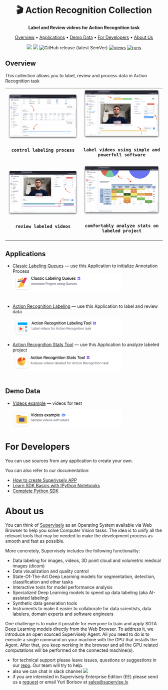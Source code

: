<div align="center" markdown>
  
<h1 align="center" style="border-bottom: 0"> 🎬 Action Recognition Collection </h1>

  <p align="center"><b>Label and Review videos for Action Recognition task</b></p>

  
<p align="center">
  <a href="#Overview">Overview</a> •
  <a href="#Applications">Applications</a> •
  <a href="#Demo-Data">Demo Data</a> •
  <a href="#For-Developers">For Developers</a> •
  <a href="#About-Us">About Us</a>
</p>

[![](https://img.shields.io/badge/supervisely-ecosystem-brightgreen)](https://ecosystem.supervise.ly/apps/supervisely-ecosystem/collection-action-recognition)
[![](https://img.shields.io/badge/slack-chat-green.svg?logo=slack)](https://supervise.ly/slack)
![GitHub release (latest SemVer)](https://img.shields.io/github/v/release/supervisely-ecosystem/collection-action-recognition)
[![views](https://app.supervise.ly/img/badges/views/supervisely-ecosystem/collection-action-recognition.png)](https://supervise.ly)
[![runs](https://app.supervise.ly/img/badges/runs/supervisely-ecosystem/collection-action-recognition.png)](https://supervise.ly)


  
</div>

## Overview

This collection allows you to label, review and process data in Action Recognition task   

<table>
    <tr style="width: 100%">
        <td >
          <img src="media/overview1.png" style=""/>
            <h4 align="center" style="font-family:'Lucida Console', monospace; padding-top: 3px; padding-bottom: 0">control labeling process</h4>
        </td>
        <td>
          <img src="media/overview2.png" style=""/>
            <h4 align="center" style="font-family:'Lucida Console', monospace; padding-top: 3px; padding-bottom: 0">label videos using simple and powerfull software</h4> 
        </td>
    </tr>
    <tr>
        <td>
          <img src="media/overview3.png" style=""/>
            <h4 align="center" style="font-family:'Lucida Console', monospace; padding-top: 3px">review labeled videos</h4> 
        </td>
        <td>
          <img src="media/overview4.png" style=""/>
            <h4 align="center" style="font-family:'Lucida Console', monospace; padding-top: 3px">comfortably analyze stats on labeled project</h4> 
        </td>
    </tr>
    
</table>


## Applications


- [Classic Labeling Queues](https://ecosystem.supervise.ly/apps/labeling-queues) — use this Application to initialize Annotation Process   
  <img data-key="sly-module-link" data-module-slug="supervisely-ecosystem/labeling-queues" src="media/classicq.png" width="350px" style='padding-bottom: 20px'/>
  
- [Action Recognition Labeling](https://ecosystem.supervise.ly/apps/action-recognition-labeling) — use this Application to label and review data  

    <img data-key="sly-module-link" data-module-slug="supervisely-ecosystem/action-recognition-labeling" src="media/arlt.png" width="350px"/>

- [Action Recognition Stats Tool](https://ecosystem.supervise.ly/apps/action-recognition-stats) — use this Application to analyze labeled project  
  <img data-key="sly-module-link" data-module-slug="supervisely-ecosystem/action-recognition-stats" src="media/arst.png" width="350px" style='padding-bottom: 20px'/>
    
## Demo Data
 
- [Videos example](https://ecosystem.supervise.ly/projects/videos-example) — videos for test

    <img data-key="sly-module-link" data-module-slug="supervisely-ecosystem/videos-example" src="media/vex.png" width="350px"/>


# For Developers

You can use sources from any application to create your own.

You can also refer to our documentation:

- [How to create Superivsely APP](https://github.com/supervisely-ecosystem/how-to-create-app)
- [Learn SDK Basics with IPython Notebooks](https://sdk.docs.supervise.ly/rst_templates/notebooks/notebooks.html)
- [Complete Python SDK](https://sdk.docs.supervise.ly/sdk_packages.html)

# About us

You can think of [Supervisely](https://supervise.ly/) as an Operating System available via Web Browser to help you solve
Computer Vision tasks. The idea is to unify all the relevant tools that may be needed to make the development process as
smooth and fast as possible.

More concretely, Supervisely includes the following functionality:

- Data labeling for images, videos, 3D point cloud and volumetric medical images (dicom)
- Data visualization and quality control
- State-Of-The-Art Deep Learning models for segmentation, detection, classification and other tasks
- Interactive tools for model performance analysis
- Specialized Deep Learning models to speed up data labeling (aka AI-assisted labeling)
- Synthetic data generation tools
- Instruments to make it easier to collaborate for data scientists, data labelers, domain experts and software engineers

One challenge is to make it possible for everyone to train and apply SOTA Deep Learning models directly from the Web
Browser. To address it, we introduce an open sourced Supervisely Agent. All you need to do is to execute a single
command on your machine with the GPU that installs the Agent. After that, you keep working in the browser and all the
GPU related computations will be performed on the connected machine(s).

- for technical support please leave issues, questions or suggestions in
  our [repo](https://github.com/supervisely-ecosystem/gl-metric-learning). Our team will try to help.
- also we can chat in slack
  channel [![](https://img.shields.io/badge/slack-chat-green.svg?logo=slack)](https://supervise.ly/slack)
- if you are interested in Supervisely Enterprise Edition (EE) please send us
  a [request](https://supervise.ly/enterprise/?demo) or email Yuri Borisov at [sales@supervise.ly](sales@supervise.ly)
